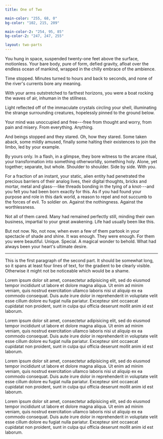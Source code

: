 ```yaml
---
title: One of Two

main-color: "255, 68, 0"
bg-color: "102, 215, 209"

main-color-2: "254, 95, 85"
bg-color-2: "247, 247, 255"

layout: two-parts
---
```


You hung in space, suspended twenty-one feet above the surface, motionless. Your bare body, pure of form, defied gravity, afloat over the endless ocean of mankind, wrapped in the chilly embrace of the ambience.

Time stopped. Minutes turned to hours and back to seconds, and none of the river's currents bore any meaning.

With your arms outstretched to farthest horizons, you were a boat rocking the waves of air, inhuman in the stillness.

Light reflected off of the immaculate crystals circling your shell, illuminating the strange surrounding creatures, hopelessly pinned to the ground below.

Your mind was unoccupied and free---free from thought and worry, from pain and misery. From everything. Anything.

And beings stopped and they stared. Oh, how they stared. Some taken aback, some mildly amused, finally some halting their existences to join the limbo, led by your example.

By yours only. In a flash, in a glimpse, they bore witness to the arcane ritual, your transformation into something otherworldly, something holy. Alone, yet together; separate, but whole. Shoulder to shoulder. Side by side. With you.

For a fraction of an instant, your static, alien entity had penetrated the precious barriers of their analog lives, their digital thoughts, bricks and mortar, metal and glass---like threads bonding in the tying of a knot---and you felt you had been born exactly for this. As if you had found your purpose and role in this dark world, a reason to repel and not succumb to the forces of evil. To soldier on. Against the nothingness. Against the worthlessness.

Not all of them cared. Many had remained perfectly still, minding their own business, impartial to your great awakening. Life had usually been like this.

But not now. No, not now, when even a few of them partook in your spectacle of shade and shine. It was enough. They were enough. For them you were beautiful. Unique. Special. A magical wonder to behold. What had always been your heart's ultimate desire.

---

This is the first paragraph of the second part. It should be somewhat long, so it spans at least four lines of text, for the gradient to be clearly visible. Otherwise it might not be noticeable which would be a shame.

Lorem ipsum dolor sit amet, consectetur adipisicing elit, sed do eiusmod tempor incididunt ut labore et dolore magna aliqua. Ut enim ad minim veniam, quis nostrud exercitation ullamco laboris nisi ut aliquip ex ea commodo consequat. Duis aute irure dolor in reprehenderit in voluptate velit esse cillum dolore eu fugiat nulla pariatur. Excepteur sint occaecat cupidatat non proident, sunt in culpa qui officia deserunt mollit anim id est laborum.

Lorem ipsum dolor sit amet, consectetur adipisicing elit, sed do eiusmod tempor incididunt ut labore et dolore magna aliqua. Ut enim ad minim veniam, quis nostrud exercitation ullamco laboris nisi ut aliquip ex ea commodo consequat. Duis aute irure dolor in reprehenderit in voluptate velit esse cillum dolore eu fugiat nulla pariatur. Excepteur sint occaecat cupidatat non proident, sunt in culpa qui officia deserunt mollit anim id est laborum.

Lorem ipsum dolor sit amet, consectetur adipisicing elit, sed do eiusmod tempor incididunt ut labore et dolore magna aliqua. Ut enim ad minim veniam, quis nostrud exercitation ullamco laboris nisi ut aliquip ex ea commodo consequat. Duis aute irure dolor in reprehenderit in voluptate velit esse cillum dolore eu fugiat nulla pariatur. Excepteur sint occaecat cupidatat non proident, sunt in culpa qui officia deserunt mollit anim id est laborum.

Lorem ipsum dolor sit amet, consectetur adipisicing elit, sed do eiusmod tempor incididunt ut labore et dolore magna aliqua. Ut enim ad minim veniam, quis nostrud exercitation ullamco laboris nisi ut aliquip ex ea commodo consequat. Duis aute irure dolor in reprehenderit in voluptate velit esse cillum dolore eu fugiat nulla pariatur. Excepteur sint occaecat cupidatat non proident, sunt in culpa qui officia deserunt mollit anim id est laborum.
